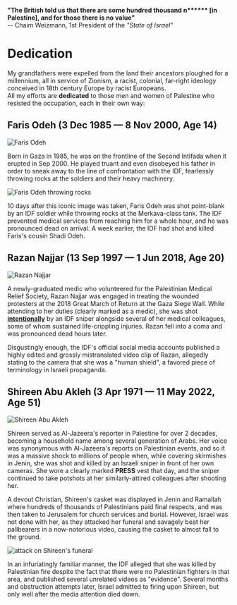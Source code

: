 
**"The British told us that there are some hundred thousand n\*\*\*\*\*\* [in Palestine], and for those there is no value"**  
\-\- Chaim Weizmann, 1st President of the *"State of Israel"*

# Dedication
My grandfathers were expelled from the land their ancestors ploughed for a millennium, all in service of Zionism, a racist, colonial, far-right ideology conceived in 18th century Europe by racist Europeans.  
All my efforts are **dedicated** to those men and women of Palestine who resisted the occupation, each in their own way:


## Faris Odeh (3 Dec 1985 — 8 Nov 2000, Age 14) 
![Faris Odeh](https://upload.wikimedia.org/wikipedia/ar/6/6b/Fares_Audah.jpg)

Born in Gaza in 1985, he was on the frontline of the Second Intifada when it erupted in Sep 2000. He played truant and even disobeyed his father in order to sneak away to the line of confrontation with the IDF, fearlessly throwing rocks at the soldiers and their heavy machinery. 

![Faris Odeh throwing rocks](https://upload.wikimedia.org/wikipedia/en/b/bf/Faris_odeh03a.jpg)

10 days after this iconic image was taken, Faris Odeh was shot point-blank by an IDF soldier while throwing rocks at the Merkava-class tank. The IDF prevented medical services from reaching him for a whole hour, and he was pronounced dead on arrival. A week earlier, the IDF had shot and killed Faris's cousin Shadi Odeh. 

## Razan Najjar (13 Sep 1997 — 1 Jun 2018, Age 20)
![Razan Najjar](https://upload.wikimedia.org/wikipedia/ar/4/40/%D8%B1%D8%B2%D8%A7%D9%86_%D8%A7%D9%84%D9%86%D8%AC%D8%A7%D8%B1.jpg)

A newly-graduated medic who volunteered for the Palestinian Medical Relief Society, Razan Najjar was engaged in treating the wounded protesters at the 2018 Great March of Return at the Gaza Siege Wall. While attending to her duties (clearly marked as a medic), she was shot [**intentionally**](https://www.aljazeera.com/news/2018/7/18/israeli-forces-deliberately-killed-palestinian-paramedic-razan) by an IDF sniper alongside several of her medical colleagues, some of whom sustained life-crippling injuries. Razan fell into a coma and was pronounced dead hours later.  

Disgustingly enough, the IDF's official social media accounts published a highly edited and grossly mistranslated video clip of Razan, allegedly stating to the camera that she was a "human shield", a favored piece of terminology in Israeli propaganda.


## Shireen Abu Akleh (3 Apr 1971 — 11 May 2022, Age 51)
![Shireen Abu Akleh](https://upload.wikimedia.org/wikipedia/commons/5/57/Shireen_Abu_Akleh_(4).jpg)

Shireen served as Al-Jazeera's reporter in Palestine for over 2 decades, becoming a household name among several generation of Arabs. Her voice was synonymous with Al-Jazeera's reports on Palestinian events, and so it was a massive shock to millions of people when, while covering skirmishes in Jenin, she was shot and killed by an Israeli sniper in front of her own cameras. She wore a clearly marked **PRESS** vest that day, and the sniper continued to take potshots at her similarly-attired colleagues after 
shooting her.   

A devout Christian, Shireen's casket was displayed in Jenin and Ramallah where hundreds of thousands of Palestinians paid final respects, and was then taken to Jerusalem for church services and burial. However, Israel was not done with her, as they attacked her funeral and savagely beat her pallbearers in a now-notorious video, causing the casket to almost fall to the ground.  

![attack on Shireen's funeral](https://www.ft.com/__origami/service/image/v2/images/raw/https:%2F%2Fd1e00ek4ebabms.cloudfront.net%2Fproduction%2F1a7dc5ee-d6e9-4846-91e2-05313dc3d39b.png?dpr=2&fit=scale-down&quality=medium&source=next&width=700)

In an infuriatingly familiar manner, the IDF alleged that she was killed by Palestinian fire despite the fact that there were no Palestinian fighters in that area, and published several unrelated videos as "evidence". Several months and obstruction attempts later, Israel admitted to firing upon Shireen, but only well after the media attention died down. 

